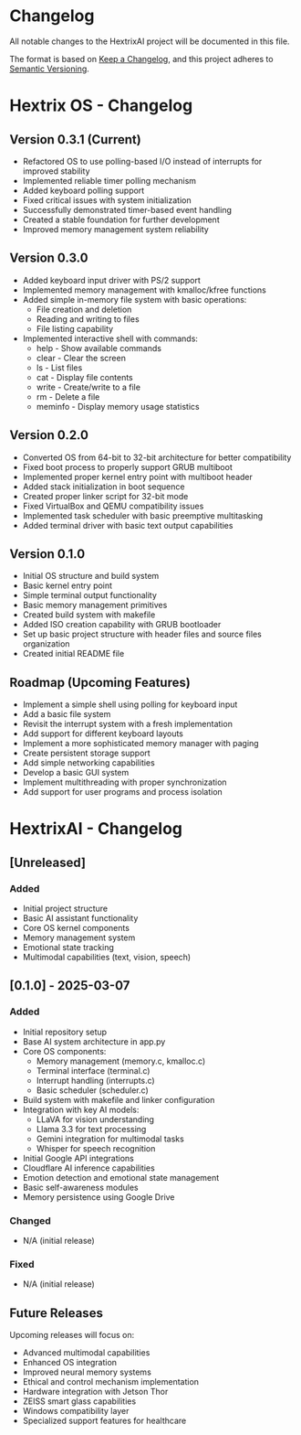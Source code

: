 # Changelog

All notable changes to the HextrixAI project will be documented in this file.

The format is based on [Keep a Changelog](https://keepachangelog.com/en/1.0.0/),
and this project adheres to [Semantic Versioning](https://semver.org/spec/v2.0.0.html).

# Hextrix OS - Changelog

## Version 0.3.1 (Current)
- Refactored OS to use polling-based I/O instead of interrupts for improved stability
- Implemented reliable timer polling mechanism
- Added keyboard polling support
- Fixed critical issues with system initialization
- Successfully demonstrated timer-based event handling
- Created a stable foundation for further development
- Improved memory management system reliability

## Version 0.3.0
- Added keyboard input driver with PS/2 support
- Implemented memory management with kmalloc/kfree functions
- Added simple in-memory file system with basic operations:
  - File creation and deletion
  - Reading and writing to files
  - File listing capability
- Implemented interactive shell with commands:
  - help - Show available commands
  - clear - Clear the screen
  - ls - List files
  - cat - Display file contents
  - write - Create/write to a file
  - rm - Delete a file
  - meminfo - Display memory usage statistics

## Version 0.2.0
- Converted OS from 64-bit to 32-bit architecture for better compatibility
- Fixed boot process to properly support GRUB multiboot
- Implemented proper kernel entry point with multiboot header
- Added stack initialization in boot sequence
- Created proper linker script for 32-bit mode
- Fixed VirtualBox and QEMU compatibility issues
- Implemented task scheduler with basic preemptive multitasking
- Added terminal driver with basic text output capabilities

## Version 0.1.0
- Initial OS structure and build system
- Basic kernel entry point
- Simple terminal output functionality
- Basic memory management primitives
- Created build system with makefile
- Added ISO creation capability with GRUB bootloader
- Set up basic project structure with header files and source files organization
- Created initial README file

## Roadmap (Upcoming Features)
- Implement a simple shell using polling for keyboard input
- Add a basic file system
- Revisit the interrupt system with a fresh implementation
- Add support for different keyboard layouts
- Implement a more sophisticated memory manager with paging
- Create persistent storage support
- Add simple networking capabilities
- Develop a basic GUI system
- Implement multithreading with proper synchronization
- Add support for user programs and process isolation

# HextrixAI - Changelog

## [Unreleased]

### Added
- Initial project structure
- Basic AI assistant functionality
- Core OS kernel components
- Memory management system
- Emotional state tracking
- Multimodal capabilities (text, vision, speech)

## [0.1.0] - 2025-03-07

### Added
- Initial repository setup
- Base AI system architecture in app.py
- Core OS components:
  - Memory management (memory.c, kmalloc.c)
  - Terminal interface (terminal.c)
  - Interrupt handling (interrupts.c)
  - Basic scheduler (scheduler.c)
- Build system with makefile and linker configuration
- Integration with key AI models:
  - LLaVA for vision understanding
  - Llama 3.3 for text processing
  - Gemini integration for multimodal tasks
  - Whisper for speech recognition
- Initial Google API integrations
- Cloudflare AI inference capabilities
- Emotion detection and emotional state management
- Basic self-awareness modules
- Memory persistence using Google Drive

### Changed
- N/A (initial release)

### Fixed
- N/A (initial release)

## Future Releases

Upcoming releases will focus on:
- Advanced multimodal capabilities
- Enhanced OS integration
- Improved neural memory systems
- Ethical and control mechanism implementation
- Hardware integration with Jetson Thor
- ZEISS smart glass capabilities
- Windows compatibility layer
- Specialized support features for healthcare
